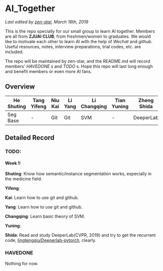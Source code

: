 # AI_Together

*Last edited by [zen-star](//github.com/zen-star), March 16th, 2019*

This is the repo specially for our small group to learn AI together. Members are all from __ZJUAI CLUB__, from freshmen/women to graduates. We would like to motivate each other to learn AI with the help of _Wechat_ and _github_. Useful resources, notes, interview preparations, trial codes, etc. are included.

The repo will be maintained by zen-star, and the README.md will record members'  _HAVEDONE_ s and _TODO_ s. Hope this repo will last long enough and benefit members or even more AI fans.

## Overview

| He Shuting | Tang Yifeng | Niu Kai | Li Yang | Li Changqing | Tian Yuning | Zheng Shida |
| ---------- | ----------- | ------- | --------| ------------ | ----------- | ----------- |
|  Seg Base  |       -     |   Git   |   Git   |     SVM      |      -      |  DeeperLab  |


## Detailed Record

### TODO:

#### Week 1:
**Shuting**: Know how semantic/instance segmentation works, especially in the medicine field.  

**Yifeng**:   

**Kai**: Learn how to use git and github.  

**Yang**: Learn how to use git and github.  

**Changqing**:  Learn basic theory of SVM. 

**Yuning**:  

**Shida**: Read and study DeeperLab(CVPR, 2019) and try to get the recurrent code, [lingtengqiu/Deeperlab-pytorch](//github.com/lingtengqiu/Deeperlab-pytorch), clearly.  
 
 
 ### HAVEDONE
 
 Nothing for now.
